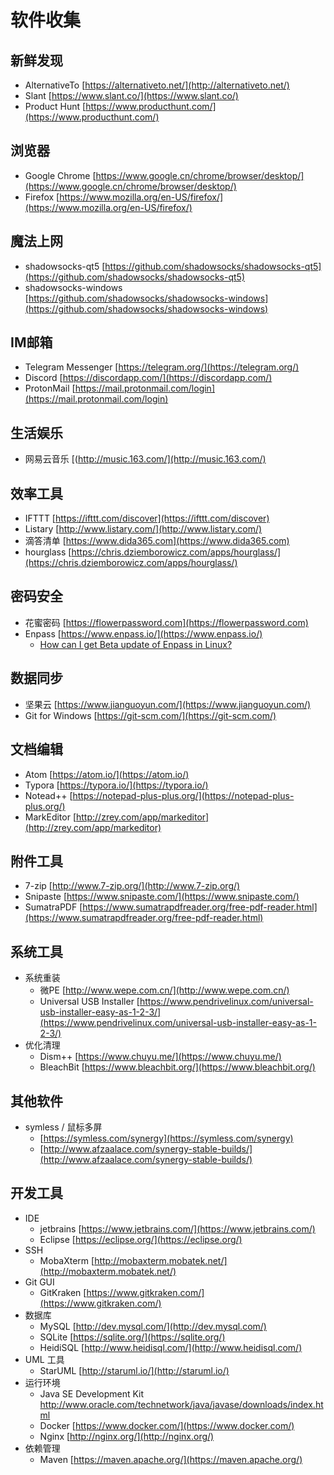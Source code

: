 # 软件收集

## 新鲜发现

- AlternativeTo [https://alternativeto.net/](http://alternativeto.net/)
- Slant   [https://www.slant.co/](https://www.slant.co/)
- Product Hunt  [https://www.producthunt.com/](https://www.producthunt.com/)

## 浏览器
- Google Chrome [https://www.google.cn/chrome/browser/desktop/](https://www.google.cn/chrome/browser/desktop/)
- Firefox  [https://www.mozilla.org/en-US/firefox/](https://www.mozilla.org/en-US/firefox/)

## 魔法上网

- shadowsocks-qt5  [https://github.com/shadowsocks/shadowsocks-qt5](https://github.com/shadowsocks/shadowsocks-qt5)  
- shadowsocks-windows  [https://github.com/shadowsocks/shadowsocks-windows](https://github.com/shadowsocks/shadowsocks-windows)

## IM邮箱

- Telegram Messenger  [https://telegram.org/](https://telegram.org/)
- Discord  [https://discordapp.com/](https://discordapp.com/)
- ProtonMail  [https://mail.protonmail.com/login](https://mail.protonmail.com/login)

## 生活娱乐

- 网易云音乐  [(http://music.163.com/](http://music.163.com/)

## 效率工具

- IFTTT  [https://ifttt.com/discover](https://ifttt.com/discover)
- Listary  [http://www.listary.com/](http://www.listary.com/)
- 滴答清单    [https://www.dida365.com](https://www.dida365.com)
- hourglass  [https://chris.dziemborowicz.com/apps/hourglass/](https://chris.dziemborowicz.com/apps/hourglass/)

## 密码安全

- 花蜜密码  [https://flowerpassword.com](https://flowerpassword.com)
- Enpass [https://www.enpass.io/](https://www.enpass.io/)
  - [How can I get Beta update of Enpass in Linux?](https://www.enpass.io/how-can-i-get-the-beta-update-of-enpass-in-linux/)

## 数据同步

- 坚果云  [https://www.jianguoyun.com/](https://www.jianguoyun.com/)
- Git for Windows  [https://git-scm.com/](https://git-scm.com/)

## 文档编辑

- Atom  [https://atom.io/](https://atom.io/)
- Typora [https://typora.io/](https://typora.io/)
- Notead++  [https://notepad-plus-plus.org/](https://notepad-plus-plus.org/)
- MarkEditor  [http://zrey.com/app/markeditor](http://zrey.com/app/markeditor)


## 附件工具
- 7-zip  [http://www.7-zip.org/](http://www.7-zip.org/)
- Snipaste  [https://www.snipaste.com/](https://www.snipaste.com/)
- SumatraPDF  [https://www.sumatrapdfreader.org/free-pdf-reader.html](https://www.sumatrapdfreader.org/free-pdf-reader.html)

## 系统工具

- 系统重装
  - 微PE  [http://www.wepe.com.cn/](http://www.wepe.com.cn/)
  - Universal USB Installer  [https://www.pendrivelinux.com/universal-usb-installer-easy-as-1-2-3/](https://www.pendrivelinux.com/universal-usb-installer-easy-as-1-2-3/)
- 优化清理
  - Dism++  [https://www.chuyu.me/](https://www.chuyu.me/)
  - BleachBit  [https://www.bleachbit.org/](https://www.bleachbit.org/)


## 其他软件

- symless /  鼠标多屏
    - [https://symless.com/synergy](https://symless.com/synergy)
    - [http://www.afzaalace.com/synergy-stable-builds/](http://www.afzaalace.com/synergy-stable-builds/)



## 开发工具

- IDE
  - jetbrains  [https://www.jetbrains.com/](https://www.jetbrains.com/)
  - Eclipse  [https://eclipse.org/](https://eclipse.org/)
- SSH
  - MobaXterm  [http://mobaxterm.mobatek.net/](http://mobaxterm.mobatek.net/)
- Git GUI
  - GitKraken  [https://www.gitkraken.com/](https://www.gitkraken.com/)
- 数据库
  - MySQL  [http://dev.mysql.com/](http://dev.mysql.com/)
  - SQLite  [https://sqlite.org/](https://sqlite.org/)
  - HeidiSQL  [http://www.heidisql.com/](http://www.heidisql.com/)
- UML 工具
  - StarUML  [http://staruml.io/](http://staruml.io/)
- 运行环境
  - Java SE Development Kit [http://www.oracle.com/technetwork/java/javase/downloads/index.html   ](http://www.oracle.com/technetwork/java/javase/downloads/index.html)
  - Docker  [https://www.docker.com/](https://www.docker.com/)
  - Nginx  [http://nginx.org/](http://nginx.org/)
- 依赖管理
  - Maven  [https://maven.apache.org/](https://maven.apache.org/)
